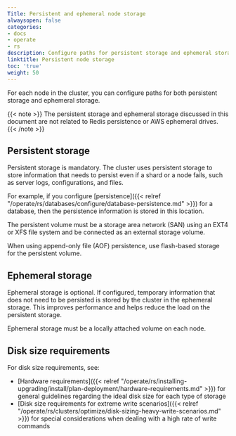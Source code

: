 ```yaml
---
Title: Persistent and ephemeral node storage
alwaysopen: false
categories:
- docs
- operate
- rs
description: Configure paths for persistent storage and ephemeral storage.
linktitle: Persistent node storage
toc: 'true'
weight: 50
---
```

For each node in the cluster, you can configure paths for both persistent
storage and ephemeral storage.

{{< note >}}
The persistent storage and ephemeral storage discussed in this document are not related
to Redis persistence or AWS ephemeral drives.
{{< /note >}}

## Persistent storage

Persistent storage is mandatory. The cluster uses persistent storage to store
information that needs to persist even if a shard or a node fails,
such as server logs, configurations, and files.

For example, if you configure [persistence]({{< relref "/operate/rs/databases/configure/database-persistence.md" >}})
for a database,
then the persistence information is stored in this location.
    
The persistent volume must be a storage area network (SAN)
using an EXT4 or XFS file system and be connected as an external storage volume.
    
When using append-only file (AOF) persistence, use flash-based storage
for the persistent volume.

## Ephemeral storage

Ephemeral storage is optional. If configured, temporary information that does not need to be persisted is stored by the cluster in the ephemeral storage.
This improves performance and helps reduce the load on the persistent storage.

Ephemeral storage must be a locally attached volume on each node.

## Disk size requirements

For disk size requirements, see:

- [Hardware
    requirements]({{< relref "/operate/rs/installing-upgrading/install/plan-deployment/hardware-requirements.md" >}})
    for general guidelines regarding the ideal disk size for each type of
    storage
- [Disk size requirements for extreme write
    scenarios]({{< relref "/operate/rs/clusters/optimize/disk-sizing-heavy-write-scenarios.md" >}})
    for special considerations when dealing with a high rate of write
    commands
